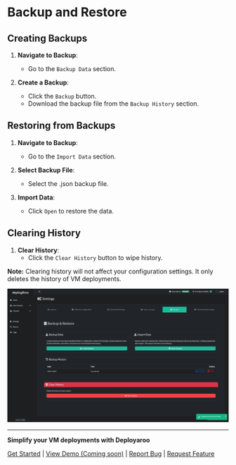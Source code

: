 # Backup and Restore

## Creating Backups

1. **Navigate to Backup**:
   - Go to the `Backup Data` section.

2. **Create a Backup**:
   - Click the `Backup` button.
   - Download the backup file from the `Backup History` section.

## Restoring from Backups

1. **Navigate to Backup**:
   - Go to the `Import Data` section.

2. **Select Backup File**:
   - Select the .json backup file.

3. **Import Data**:
   - Click `Open` to restore the data.

## Clearing History

1. **Clear History**:
   - Click the `Clear History` button to wipe history.

**Note:** Clearing history will not affect your configuration settings. It only deletes the history of VM deployments.

![Backup Restore](../assets/screenshots/backup_restore.png)

---

**Simplify your VM deployments with Deployaroo**

[Get Started](getting-started/overview.md) | [View Demo (Coming soon)](#) | [Report Bug](https://github.com/blink-zero/deployaroo/issues) | [Request Feature](https://github.com/blink-zero/deployaroo/issues)
